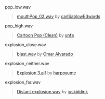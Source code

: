 pop_low.wav
> [mouthPop_02.wav](http://freesound.org/people/carlSablowEdwards/sounds/47498/) by [carlSablowEdwards](http://freesound.org/people/carlSablowEdwards/)

pop_high.wav
> [Cartoon Pop (Clean)](http://freesound.org/people/unfa/sounds/245645/) by [unfa](http://freesound.org/people/unfa/)

explosion_close.wav
> [blast.wav](http://freesound.org/people/Omar%20Alvarado/sounds/127951/) by [Omar Alvarado](http://freesound.org/people/Omar%20Alvarado/)

explosion_neither.wav
> [Explosion 3.aif](http://freesound.org/people/harpoyume/sounds/86026/) by [harpoyume](http://freesound.org/people/harpoyume/)

explosion_far.wav
> [Distant explosion.wav](http://freesound.org/people/juskiddink/sounds/108640/) by [juskiddink](http://freesound.org/people/juskiddink/)